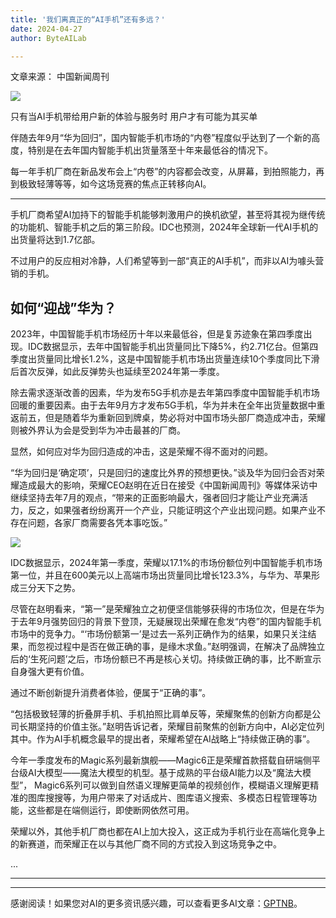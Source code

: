 ```yaml
---
title: '我们离真正的“AI手机”还有多远？'
date: 2024-04-27
author: ByteAILab

---
```


文章来源： 中国新闻周刊

![](https://appserversrc.8btc.cn/upload/3B33CB85B496C0CB6FBA4C2BD79320AD/1714102582600/FqZrzTOfetwssvUqv55AsctbwGQN.png)

只有当AI手机带给用户新的体验与服务时
用户才有可能为其买单

伴随去年9月“华为回归”，国内智能手机市场的“内卷”程度似乎达到了一个新的高度，特别是在去年国内智能手机出货量落至十年来最低谷的情况下。

每一年手机厂商在新品发布会上“内卷”的内容都会改变，从屏幕，到拍照能力，再到极致轻薄等等，如今这场竞赛的焦点正转移向AI。

---


手机厂商希望AI加持下的智能手机能够刺激用户的换机欲望，甚至将其视为继传统的功能机、智能手机之后的第三阶段。IDC也预测，2024年全球新一代AI手机的出货量将达到1.7亿部。

不过用户的反应相对冷静，人们希望等到一部“真正的AI手机”，而非以AI为噱头营销的手机。

## 如何“迎战”华为？

2023年，中国智能手机市场经历十年以来最低谷，但是复苏迹象在第四季度出现。IDC数据显示，去年中国智能手机出货量同比下降5%，约2.71亿台。但第四季度出货量同比增长1.2%，这是中国智能手机市场出货量连续10个季度同比下滑后首次反弹，如此反弹势头也延续至2024年第一季度。

除去需求逐渐改善的因素，华为发布5G手机亦是去年第四季度中国智能手机市场回暖的重要因素。由于去年9月方才发布5G手机，华为并未在全年出货量数据中重返前五，但是随着华为重新回到牌桌，势必将对中国市场头部厂商造成冲击，荣耀则被外界认为会是受到华为冲击最甚的厂商。

显然，如何应对华为回归造成的冲击，这是荣耀不得不面对的问题。

“华为回归是‘确定项’，只是回归的速度比外界的预想更快。”谈及华为回归会否对荣耀造成最大的影响，荣耀CEO赵明在近日在接受《中国新闻周刊》等媒体采访中继续坚持去年7月的观点，“带来的正面影响最大，强者回归才能让产业充满活力，反之，如果强者纷纷离开一个产业，只能证明这个产业出现问题。如果产业不存在问题，各家厂商需要各凭本事吃饭。”

![](https://appserversrc.8btc.cn/FgaSpiX55-aSxlw8UjvKOYhcvjDh)

IDC数据显示，2024年第一季度，荣耀以17.1%的市场份额位列中国智能手机市场第一位，并且在600美元以上高端市场出货量同比增长123.3%，与华为、苹果形成三分天下之势。

尽管在赵明看来，“第一”是荣耀独立之初便坚信能够获得的市场位次，但是在华为于去年9月强势回归的背景下登顶，无疑展现出荣耀在愈发“内卷”的国内智能手机市场中的竞争力。“‘市场份额第一’是过去一系列正确作为的结果，如果只关注结果，而忽视过程中是否在做正确的事，是缘木求鱼。”赵明强调，在解决了品牌独立后的‘生死问题’之后，市场份额已不再是核心关切。持续做正确的事，比不断宣示自身强大更有价值。

通过不断创新提升消费者体验，便属于“正确的事”。

“包括极致轻薄的折叠屏手机、手机拍照比肩单反等，荣耀聚焦的创新方向都是公司长期坚持的价值主张。”赵明告诉记者，荣耀目前聚焦的创新方向中，AI必定位列其中。作为AI手机概念最早的提出者，荣耀希望在AI战略上“持续做正确的事”。

今年一季度发布的Magic系列最新旗舰——Magic6正是荣耀首款搭载自研端侧平台级AI大模型——魔法大模型的机型。基于成熟的平台级AI能力以及“魔法大模型”， Magic6系列可以做到自然语义理解更简单的视频创作，模糊语义理解更精准的图库搜搜等，为用户带来了对话成片、图库语义搜索、多模态日程管理等功能，这些都是在端侧运行，即使断网依然可用。

荣耀以外，其他手机厂商也都在AI上加大投入，这正成为手机行业在高端化竞争上的新赛道，而荣耀正在以与其他厂商不同的方式投入到这场竞争之中。

...

---
---
感谢阅读！如果您对AI的更多资讯感兴趣，可以查看更多AI文章：[GPTNB](https://gptnb.com)。